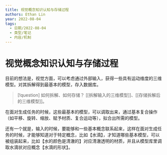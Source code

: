 ```yaml
---
title: 视觉概念知识认知与存储过程
authors: Ethan Lin
year: 2022-08-04 
tags:
  - 日期/2022-08-04 
  - 类型/笔记 
  - 内容/机制 
---
```



# 视觉概念知识认知与存储过程





目前的想法是，视觉方面，可以考虑通过外部输入，获得一些具有运动维度的三维模型。对其拆解得到最基本的模型，存入数据库。

> [!question] 
> 如何拆解、如何存储？
> [[拆解输入的三维模型]]、[[存储拆解后的三维模型]]。

在面对生成任务的时候，这些最基本的模型，可以调取出来，通过基本复合操作（如平移、旋转、缩放、赋予材质、复合运动等），拟合出所需的模型。

还有一个就是，输入的时候，要能够和一些基本概念联系起来，这样在面对生成任务的时候，才能够知道对于特定概念，比如【水滴】，才知道哪些基本模型，可以被组装起来，比如【水的颜色是清澈的】对应清澈透明的材质，并且从模型库里调取水滴状对应概念【水滴的形状】。
